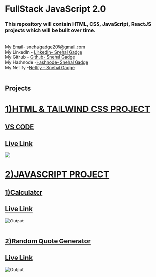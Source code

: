 # FullStack JavaScript 2.0
### This repository will contain HTML, CSS, JavaScript, ReactJS projects which will be built over time. <br> <br>
My Email- snehalgadge205@gmail.com <br>
My LinkedIn - [LinkedIn- Snehal Gadge](https://www.linkedin.com/in/snehal-gadge-28a966201/"LinkedIn)<br>
My Github - [Github- Snehal Gadge](https://github.com/snehalgadge "Github")<br>
My Hashnode -[Hashnode- Snehal Gadge](https://hashnode.com/@snehal22 "Hashnode")<br>
My Netlify -[Netlify - Snehal Gadge](https://app.netlify.com/teams/snehalgadge205/overview)<br>
<br>

## Projects
# [1)HTML & TAILWIND CSS PROJECT](https://github.com/snehalgadge/Full-Stack-JavaScript-Projects-2022-/tree/main/02_Tailwind)
## [VS CODE](https://github.com/snehalgadge/FSJS-2.0/tree/main/02_Tailwind%20CSS%20Project/01_Talwind_vscode)<br>
## [Live Link](https://tailwindvscode.netlify.app/) <br>
![](https://user-images.githubusercontent.com/91423583/236691750-e8883afb-9d2e-4867-8dce-d0d9019a0fca.png)
<br>
# [2)JAVASCRIPT PROJECT](https://github.com/snehalgadge/Full-Stack-JavaScript-Projects-2022-/tree/main/03_JavaScript)
## [1)Calculator](https://github.com/snehalgadge/FSJS-2.0/tree/main/03_JS_assignment/04_Calculator)<br>
## [Live Link](https://scalculate.netlify.app/)
![Output](https://user-images.githubusercontent.com/91423583/236692434-4d454eda-c837-4276-be81-7c0fabfc48c4.png)
<br> <br>
## [2)Random Quote Generator](https://github.com/snehalgadge/FSJS-2.0/tree/main/03_JS_assignment/04_Quote_Generator)<br>
## [Live Link](https://rquoteg.netlify.app/)
![Output](https://user-images.githubusercontent.com/91423583/236692475-f62975ba-e75a-4a0b-977d-ad58ab66536f.png)
